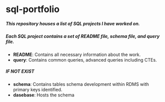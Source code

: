 # sql-portfolio
##### This repository houses a list of SQL projects I have worked on.

##### Each SQL project contains a set of README file, schema file, and query file.
- **README**: Contains all necessary information about the work.
- **query**: Contains common queries, advanced queries including CTEs.
##### IF NOT EXIST
- **schema**: Contains tables schema development within RDMS with primary keys identified.
- **dasebase**: Hosts the schema
